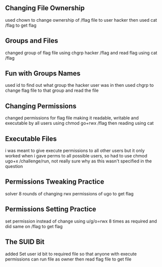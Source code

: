 ## Changing File Ownership
used chown to change ownership of /flag file to user hacker then used cat /flag to get flag

## Groups and Files
changed group of flag file using chgrp hacker /flag and read flag using cat /flag

## Fun with Groups Names
used id to find out what group the hacker user was in then used chgrp to change flag file to that group and read the file

## Changing Permissions
changed permissions for flag file making it readable, writable and executable by all users using chmod go+rwx /flag then reading using cat

## Executable Files
i was meant to give execute permissions to all other users but it only worked when i gave perms to all possible users, so had to use chmod ugo+x /challenge/run, not really sure why as this wasn't specified in the question

## Permissions Tweaking Practice
solver 8 rounds of changing rwx permissions of ugo to get flag

## Permissions Setting Practice
set permission instead of change using u/g/o=rwx 8 times as required and did same on /flag to get flag

## The SUID Bit
added Set user id bit to required file so that anyone with execute permissions can run file as owner then read flag file to get file
